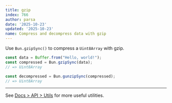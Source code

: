 ```yaml
---
title: gzip
index: 766
author: parsa
date: '2025-10-23'
updated: '2025-10-23'
name: Compress and decompress data with gzip
---
```


Use `Bun.gzipSync()` to compress a `Uint8Array` with gzip.

```ts
const data = Buffer.from("Hello, world!");
const compressed = Bun.gzipSync(data);
// => Uint8Array

const decompressed = Bun.gunzipSync(compressed);
// => Uint8Array
```

---

See [Docs > API > Utils](https://bun.sh/docs/api/utils) for more useful utilities.
